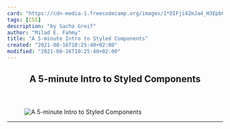 ```yaml
---
card: "https://cdn-media-1.freecodecamp.org/images/1*DIFji4ZmJa4_H3EpbG2XAw.png"
tags: [CSS]
description: "by Sacha Greif"
author: "Milad E. Fahmy"
title: "A 5-minute Intro to Styled Components"
created: "2021-08-16T10:25:40+02:00"
modified: "2021-08-16T10:25:40+02:00"
---
```

<div class="site-wrapper">
<main id="site-main" class="site-main outer">
<div class="inner">
<article class="post-full post tag-css tag-react tag-javascript tag-web-development tag-design ">
<header class="post-full-header">
<h1 class="post-full-title">A 5-minute Intro to Styled Components</h1>
</header>
<figure class="post-full-image">
<picture>
<source media="(max-width: 700px)" sizes="1px" srcset="data:image/gif;base64,R0lGODlhAQABAIAAAAAAAP///yH5BAEAAAAALAAAAAABAAEAAAIBRAA7 1w">
<source media="(min-width: 701px)" sizes="(max-width: 800px) 400px,
(max-width: 1170px) 700px,
1400px" srcset="https://cdn-media-1.freecodecamp.org/images/1*DIFji4ZmJa4_H3EpbG2XAw.png 300w,
https://cdn-media-1.freecodecamp.org/images/1*DIFji4ZmJa4_H3EpbG2XAw.png 600w,
https://cdn-media-1.freecodecamp.org/images/1*DIFji4ZmJa4_H3EpbG2XAw.png 1000w,
https://cdn-media-1.freecodecamp.org/images/1*DIFji4ZmJa4_H3EpbG2XAw.png 2000w">
<img onerror="this.style.display='none'" src="https://cdn-media-1.freecodecamp.org/images/1*DIFji4ZmJa4_H3EpbG2XAw.png" alt="A 5-minute Intro to Styled Components">
</picture>
</figure>
<section class="post-full-content">
<div class="post-content medium-migrated-article">
</div>
<hr>
</section>
</article>
</div>
</main>
</div>
<!-- Google Tag Manager (noscript) -->
<!-- End Google Tag Manager (noscript) -->
